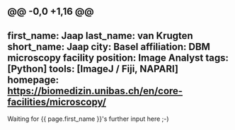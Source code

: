 @@ -0,0 +1,16 @@
---
first_name: Jaap
last_name: van Krugten
short_name: Jaap
city: Basel
affiliation: DBM microscopy facility
position: Image Analyst
tags: [Python]
tools: [ImageJ / Fiji, NAPARI]
homepage: https://biomedizin.unibas.ch/en/core-facilities/microscopy/
---

Waiting for {{ page.first_name }}'s further input here ;-)
